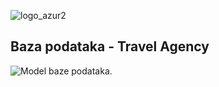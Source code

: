 ![logo_azur2](https://user-images.githubusercontent.com/44316229/50576346-6e0b2300-0e10-11e9-8798-076c9aecaffb.jpg)


## Baza podataka - Travel Agency

![Model baze podataka](https://app.sqldbm.com/SQLServer/Share/_d1xOPty9X7DWANVUoIHu0GFrngIE8md_DYjF4jNYw0).
